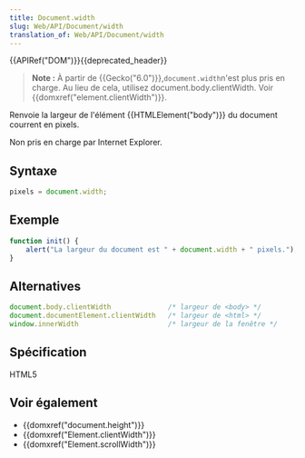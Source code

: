 ```yaml
---
title: Document.width
slug: Web/API/Document/width
translation_of: Web/API/Document/width
---
```

{{APIRef("DOM")}}{{deprecated_header}}

> **Note :** À partir de {{Gecko("6.0")}},` document.width `n'est plus pris en charge. Au lieu de cela, utilisez document.body.clientWidth. Voir {{domxref("element.clientWidth")}}.

Renvoie la largeur de l'élément {{HTMLElement("body")}} du document courrent en pixels.

Non pris en charge par Internet Explorer.

## Syntaxe

```js
pixels = document.width;
```

## Exemple

```js
function init() {
    alert("La largeur du document est " + document.width + " pixels.");
}
```

## Alternatives

```js
document.body.clientWidth              /* largeur de <body> */
document.documentElement.clientWidth   /* largeur de <html> */
window.innerWidth                      /* largeur de la fenêtre */
```

## Spécification

HTML5

## Voir également

- {{domxref("document.height")}}
- {{domxref("Element.clientWidth")}}
- {{domxref("Element.scrollWidth")}}
